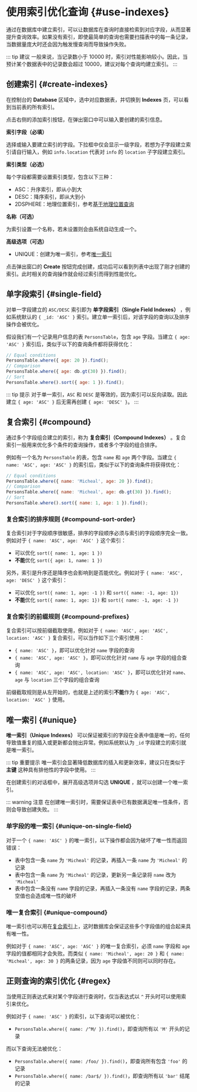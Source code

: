 # 使用索引优化查询 {#use-indexes}

通过在数据库中建立索引，可以让数据库在查询时直接检索到对应字段，从而显著提升查询效率。如果没有索引，即使最简单的查询也需要扫描表中的每一条记录，当数据量庞大时还会因为触发慢查询而导致操作失败。

::: tip 建议
一般来说，当记录数小于 10000 时，索引对性能影响较小。因此，当预计某个数据表中的记录数会超过 10000，建议对每个查询均建立索引。
:::

## 创建索引 {#create-indexes}

在控制台的 **Database** 区域中，选中对应数据表，并切换到 **Indexes** 页，可以看到当前表的所有索引。

点击右侧的添加索引按钮，在弹出窗口中可以输入要创建的索引信息。

__索引字段（必填）__

选择或输入要建立索引的字段。下拉框中仅会显示一级字段，若想为子字段建立索引请自行输入，例如 `info.location` 代表对 `info` 的 `location` 子字段建立索引。

__索引类型（必选）__

每个字段都需要设置索引类型，包含以下三种：

- ASC：升序索引，即从小到大
- DESC：降序索引，即从大到小
- 2DSPHERE：地理位置索引，参考[基于地理位置查询](/guide/database/geo)

__名称（可选）__

为索引设置一个名称，若未设置则会由系统自动生成一个。

__高级选项（可选）__

- UNIQUE：创建为唯一索引，参考[唯一索引](#unique)

点击弹出窗口的 **Create** 按钮完成创建，成功后可以看到列表中出现了刚才创建的索引。此时相关的查询操作就会经过索引而得到性能优化。

## 单字段索引 {#single-field}

对单一字段建立的 `ASC/DESC` 索引即为 **单字段索引（Single Field Indexes）** ，例如系统默认的 `{ _id: 'ASC' }` 索引。建立单一索引后，对该字段的查询以及排序操作会被优化。

假设我们有一个记录用户信息的表 `PersonsTable`，包含 `age` 字段。当建立 `{ age: 'ASC' }` 索引后，类似于以下的查询条件都将获得优化：

```js
// Equal conditions
PersonsTable.where({ age: 20 }).find();
// Comparison
PersonsTable.where({ age: db.gt(30) }).find();
// Sort
PersonsTable.where().sort({ age: 1 }).find();
```

::: tip 提示
对于单一索引，`ASC` 和 `DESC` 是等效的，因为索引可以反向读取。因此建立 `{ age: 'ASC' }` 后无需再创建 `{ age: 'DESC' }`。
:::

## 复合索引 {#compound}

通过多个字段组合建立的索引，称为 **复合索引（Compound Indexes）** 。复合索引一般用来优化多个条件的查询操作，或者多个字段的组合排序。

例如有一个名为 `PersonsTable` 的表，包含 `name` 和 `age` 两个字段。当建立 `{ name: 'ASC', age: 'ASC' }` 的索引后，类似于以下的查询条件将获得优化：

```js
// Equal conditions
PersonsTable.where({ name: 'Micheal', age: 20 }).find();
// Comparison
PersonsTable.where({ name: 'Micheal', age: db.gt(30) }).find();
// Sort
PersonsTable.where().sort({ name: 1, age: 1 }).find();
```

### 复合索引的排序规则 {#compound-sort-order}

复合索引对于字段顺序很敏感，排序的字段顺序必须与索引的字段顺序完全一致。例如对于 `{ name: 'ASC', age: 'ASC' }` 这个索引：

- 可以优化 `sort({ name: 1, age: 1 })`
- **不能**优化 `sort({ age: 1, name: 1 })`

另外，索引是升序还是降序也会影响到是否能优化。例如对于 `{ name: 'ASC', age: 'DESC' }` 这个索引：

- 可以优化 `sort({ name: 1, age: -1 })` 和 `sort({ name: -1, age: 1})`
- **不能**优化 `sort({ name: 1, age: 1})` 和 `sort({ name: -1, age: -1 })`

### 复合索引的前缀规则 {#compound-prefixes}

复合索引可以按前缀截取使用，例如对于 `{ name: 'ASC', age: 'ASC', location: 'ASC' }` 复合索引，可以当作如下三个索引使用：

- `{ name: 'ASC' }`，即可以优化针对 `name` 字段的查询
- `{ name: 'ASC', age: 'ASC' }`，即可以优化针对 `name` 与 `age` 字段的组合查询
- `{ name: 'ASC', age: 'ASC', location: 'ASC' }`，即可以优化针对 `name`、`age` 与 `location` 三个字段的组合查询

前缀截取规则是从左开始的，也就是上述的索引**不能**作为 `{ age: 'ASC', location: 'ASC' }` 使用。

## 唯一索引 {#unique}

 **唯一索引（Unique Indexes）** 可以保证被索引的字段在全表中值是唯一的，任何导致值重复的插入或更新都会抛出异常。例如系统默认为 `_id` 字段建立的索引就是唯一索引。

::: tip 重要提示
唯一索引会显著降低数据库的插入和更新效率，建议只在类似于 **主键** 这种具有排他性的字段中使用。
:::

在创建索引的对话框中，展开高级选项并勾选 **UNIQUE** ，就可以创建一个唯一索引。

::: warning 注意
在创建唯一索引时，需要保证表中已有数据满足唯一性条件，否则会导致创建失败。
:::

### 单字段的唯一索引 {#unique-on-single-field}

对于一个 `{ name: 'ASC' }` 的唯一索引，以下操作都会因为破坏了唯一性而返回错误：

- 表中包含一条 `name` 为 `'Micheal'` 的记录，再插入一条 `name` 为 `'Micheal'` 的记录
- 表中包含一条 `name` 为 `'Micheal'` 的记录，更新另一条记录将 `name` 改为 `'Micheal'`
- 表中包含一条没有 `name` 字段的记录，再插入一条没有 `name` 字段的记录，两条空值也会造成唯一性的破坏

### 唯一复合索引 {#unique-compound}

唯一索引也可以用在[复合索引](#compound)上，这时数据库会保证这些多个字段值的组合起来具有唯一性。

例如对于 `{ name: 'ASC', age: 'ASC' }` 的唯一复合索引，必须 `name` 字段和 `age` 字段的值都相同才会失败。而类似 `{ name: 'Micheal', age: 20 }` 和 `{ name: 'Micheal', age: 30 }` 的两条记录，因为 `age` 字段值不同则可以同时存在。

## 正则查询的索引优化 {#regex}

当使用正则表达式来对某个字段进行查询时，仅当表达式以 `^` 开头时可以使用索引来优化。

例如对于 `{ name: 'ASC' }` 的索引，以下查询可以被优化：

- `PersonsTable.where({ name: /^M/ }).find()`，即查询所有以 `'M'` 开头的记录

而以下查询无法被优化：

- `PersonsTable.where({ name: /foo/ }).find()`，即查询所有包含 `'foo'` 的记录
- `PersonsTable.where({ name: /bar$/ }).find()`，即查询所有以 `'bar'` 结尾的记录

